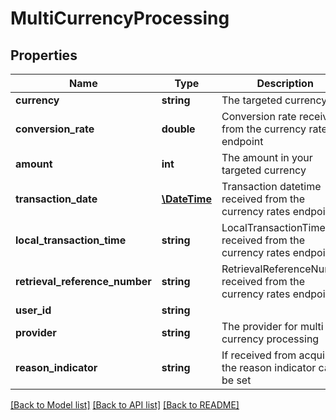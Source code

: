 # MultiCurrencyProcessing

## Properties
Name | Type | Description | Notes
------------ | ------------- | ------------- | -------------
**currency** | **string** | The targeted currency | [optional] 
**conversion_rate** | **double** | Conversion rate received from the currency rates endpoint | 
**amount** | **int** | The amount in your targeted currency | [optional] 
**transaction_date** | [**\DateTime**](\DateTime.md) | Transaction datetime received from the currency rates endpoint | 
**local_transaction_time** | **string** | LocalTransactionTime received from the currency rates endpoint | 
**retrieval_reference_number** | **string** | RetrievalReferenceNumber received from the currency rates endpoint | 
**user_id** | **string** |  | 
**provider** | **string** | The provider for multi currency processing | 
**reason_indicator** | **string** | If received from acquirer the reason indicator can be set | 

[[Back to Model list]](../../README.md#documentation-for-models) [[Back to API list]](../../README.md#documentation-for-api-endpoints) [[Back to README]](../../README.md)

